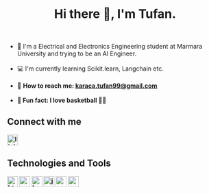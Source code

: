 <h1 align="center"> Hi there 👋, I'm Tufan.</h1>

<br>

<ul>
<li>🏫 I'm a Electrical and Electronics Engineering student at Marmara University and trying to be an AI Engineer.</li>
<br>
<li>💻 I'm currently learning Scikit.learn, Langchain etc.</li>
<br>
<li>📧 <b>How to reach me:<b> <a href="mailto:karaca.tufan99@gmail.com">karaca.tufan99@gmail.com</a></li>
<br>
<li>🕺 Fun fact: I love basketball 🏀🏀</li>
</ul>

## Connect with me
<a href="https://www.linkedin.com/in/tufankaraca/" target="_blank"><img src="https://upload.wikimedia.org/wikipedia/commons/c/ca/LinkedIn_logo_initials.png" alt="linkedin" width="25px"></a>

## Technologies and Tools
<a href="https://www.postgresql.org/" target="_blank"><img src="https://download.logo.wine/logo/PostgreSQL/PostgreSQL-Logo.wine.png" alt="html" width="25px"></a>
<a href="https://www.w3schools.com/css" target="_blank"><img src="https://upload.wikimedia.org/wikipedia/commons/6/62/CSS3_logo.svg" alt="css" width="25px"></a>
<a href="https://getbootstrap.com" target="_blank"><img src="https://upload.wikimedia.org/wikipedia/commons/b/b2/Bootstrap_logo.svg" alt="bootstrap" width="25px"></a>
<a href="https://www.javascript.com/" target="_blank"><img src="https://upload.wikimedia.org/wikipedia/commons/6/6a/JavaScript-logo.png" alt="javascript" width="25px"></a>
<a href="https://reactjs.org/" target="_blank"><img src="https://upload.wikimedia.org/wikipedia/commons/a/a7/React-icon.svg" alt="react.js" width="25px"></a>
<a href="https://code.visualstudio.com/" target="_blank"><img src="https://upload.wikimedia.org/wikipedia/commons/9/9a/Visual_Studio_Code_1.35_icon.svg" alt="vs code" width="25px"></a>
